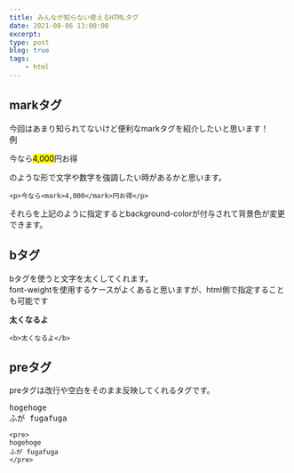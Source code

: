 ```yaml
---
title: みんなが知らない使えるHTMLタグ
date: 2021-08-06 13:00:00
excerpt:
type: post
blog: true
tags:
    - html
---
```



## markタグ

今回はあまり知られてないけど便利なmarkタグを紹介したいと思います！  
例  
<p>今なら<mark>4,000</mark>円お得</p>  
のような形で文字や数字を強調したい時があるかと思います。

```
<p>今なら<mark>4,000</mark>円お得</p>  
```

それらを上記のように指定するとbackground-colorが付与されて背景色が変更できます。  


## bタグ

bタグを使うと文字を太くしてくれます。  
font-weightを使用するケースがよくあると思いますが、html側で指定することも可能です

<b>太くなるよ</b>

```
<b>太くなるよ</b>
```

## preタグ

preタグは改行や空白をそのまま反映してくれるタグです。

<pre>
hogehoge
ふが fugafuga
</pre>

```
<pre>
hogehoge
ふが fugafuga
</pre>
```
